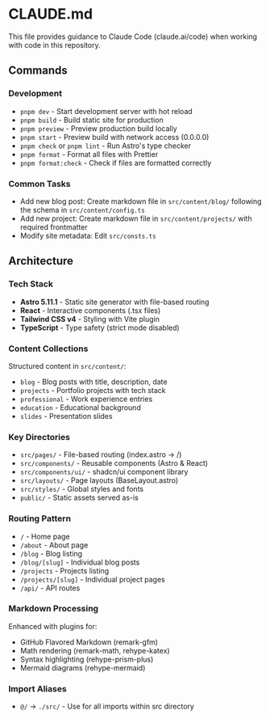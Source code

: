 # CLAUDE.md

This file provides guidance to Claude Code (claude.ai/code) when working with code in this repository.

## Commands

### Development

- `pnpm dev` - Start development server with hot reload
- `pnpm build` - Build static site for production
- `pnpm preview` - Preview production build locally
- `pnpm start` - Preview build with network access (0.0.0.0)
- `pnpm check` or `pnpm lint` - Run Astro's type checker
- `pnpm format` - Format all files with Prettier
- `pnpm format:check` - Check if files are formatted correctly

### Common Tasks

- Add new blog post: Create markdown file in `src/content/blog/` following the schema in `src/content/config.ts`
- Add new project: Create markdown file in `src/content/projects/` with required frontmatter
- Modify site metadata: Edit `src/consts.ts`

## Architecture

### Tech Stack

- **Astro 5.11.1** - Static site generator with file-based routing
- **React** - Interactive components (.tsx files)
- **Tailwind CSS v4** - Styling with Vite plugin
- **TypeScript** - Type safety (strict mode disabled)

### Content Collections

Structured content in `src/content/`:

- `blog` - Blog posts with title, description, date
- `projects` - Portfolio projects with tech stack
- `professional` - Work experience entries
- `education` - Educational background
- `slides` - Presentation slides

### Key Directories

- `src/pages/` - File-based routing (index.astro → /)
- `src/components/` - Reusable components (Astro & React)
- `src/components/ui/` - shadcn/ui component library
- `src/layouts/` - Page layouts (BaseLayout.astro)
- `src/styles/` - Global styles and fonts
- `public/` - Static assets served as-is

### Routing Pattern

- `/` - Home page
- `/about` - About page
- `/blog` - Blog listing
- `/blog/[slug]` - Individual blog posts
- `/projects` - Projects listing
- `/projects/[slug]` - Individual project pages
- `/api/` - API routes

### Markdown Processing

Enhanced with plugins for:

- GitHub Flavored Markdown (remark-gfm)
- Math rendering (remark-math, rehype-katex)
- Syntax highlighting (rehype-prism-plus)
- Mermaid diagrams (rehype-mermaid)

### Import Aliases

- `@/` → `./src/` - Use for all imports within src directory
